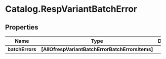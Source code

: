 # Catalog.RespVariantBatchError

## Properties
Name | Type | Description | Notes
------------ | ------------- | ------------- | -------------
**batchErrors** | **[AllOfrespVariantBatchErrorBatchErrorsItems]** |  | [optional] 
